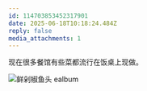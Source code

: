 ```yaml
---
id: 114703853452317901
date: 2025-06-18T10:18:24.484Z
reply: false
media_attachments: 1
---
```


现在很多餐馆有些菜都流行在饭桌上现做。

![鲜剁椒鱼头
ealbum](https://files.e5n.cc/media_attachments/files/114/703/848/495/769/756/original/e2df9006270f9a67.jpg)
